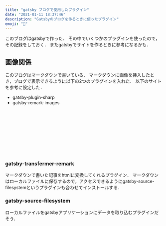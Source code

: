 ```yaml
---
title: "gatsby ブログで使用したプラグイン"
date: "2021-01-11 18:37:46"
description: "Gatsbyのブログを作るときに使ったプラグイン"
emoji: "🍎"
---
```


<!-- ## プラグインの記録をしておく -->
このブログはgatsbyで作った．
その中でいくつかのプラグインを使ったので，その記録をしておく．
またgatsbyでサイトを作るときに参考になるかも．

## 画像関係
このブログはマークダウンで書いている．
マークダウンに画像を挿入したとき，ブログで表示できるように以下の2つのプラグインを入れた．
以下のサイトを参考に設定した．
- gatsby-plugin-sharp
- gatsby-remark-images

<div class="iframely-embed">
	<div class="iframely-responsive" style="height: 140px; padding-bottom: 0;">
		<a href="https://www.corylog.com/gatsby/gatsby016/" data-iframely-url="//cdn.iframe.ly/MkMGz1C?iframe=card-small"></a>
	</div>
</div>


### gatsby-transfermer-remark
マークダウンで書いた記事をhtmlに変換してくれるプラグイン．
マークダウンはローカルファイルに保存するので，アクセスできるようにgatsby-source-filesystemというプラグインも合わせてインストールする．

### gatsby-source-filesystem
ローカルファイルをgatsbyアプリケーションにデータを取り込むプラグインだそう．



<div class="iframely-embed">
	<div class="iframely-responsive" style="padding-bottom: 52.5%; padding-top: 120px;">
		<a href="https://www.amazon.co.jp/dp/4478106118/" data-iframely-url="//cdn.iframe.ly/owfDqf5?iframe=card-small"></a>
	</div>
</div>